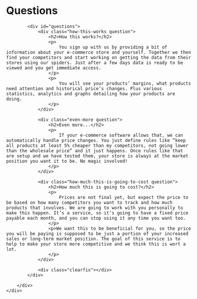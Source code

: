 <div class="slide-parent">
	<a name="questions" class="anchor"><br/></a>
    <div class="slide questions">
        <div class="slide-inner">
            <h1>Questions</h1>
            
            <div id="questions">
                <div class="how-this-works question">
                    <h2>How this works?</h2>
                    <p>
                        You sign up with us by providing a bit of information about your e-commerce store and yourself. Together we then find your competitors and start working on getting the data from their stores using our spiders. Just after a few days data is ready to be viewed and you get immediate access.
                    </p>
                    <p>
                        You will see your products’ margins, what products need attention and historical price’s changes. Plus various statistics, analytics and graphs detailing how your products are doing. 
                    </p>
                </div>

                <div class="even-more question">
                    <h2>Even more...</h2>
                    <p>
                        If your e-commerce software allows that, we can automatically handle price changes. You just define rules like “keep all products at least 5% cheaper than my competitors, not going lower than the wholesale price” and it just happens. Once rules like that are setup and we have tested them, your store is always at the market position you want it to be. No magic involved!
                    </p>
                </div>

                <div class="how-much-this-is-going-to-cost question">
                    <h2>How much this is going to cost?</h2>
                    <p>
                        Prices are not final yet, but expect the price to be based on how many competitors you want to track and how much products that involves. We are going to work with you personally to make this happen. It’s a service, so it’s going to have a fixed price payable each month, and you can stop using it any time you want too.
                    </p>
                    <p>We want this to be beneficial for you, so the price you will be paying is supposed to be just a portion of your increased sales or long-term market position. The goal of this service is to help to make your store more competitive and we think this is wort a lot. 
                    </p>
                </div>

                <div class="clearfix"></div>
            </div>
            
        </div>
    </div>
</div>
